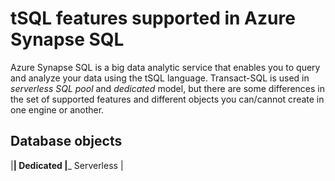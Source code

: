 # tSQL features supported in Azure Synapse SQL
Azure Synapse SQL is a big data analytic service that enables you to query and analyze your data using the tSQL language.
Transact-SQL is used in *serverless SQL pool* and *dedicated* model, but there are some differences in the set of supported features and different objects you can/cannot create in one engine or another.

## Database objects

|________| Dedicated |_________ Serverless |

